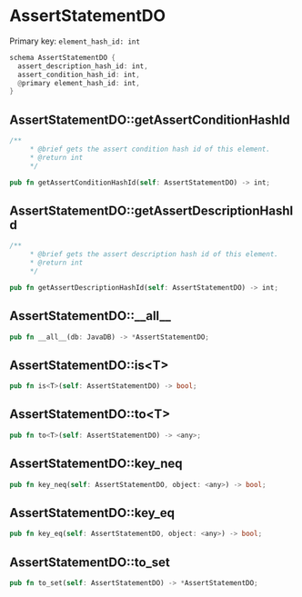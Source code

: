 # AssertStatementDO

Primary key: `element_hash_id: int`

```rust
schema AssertStatementDO {
  assert_description_hash_id: int,
  assert_condition_hash_id: int,
  @primary element_hash_id: int,
}
```
## AssertStatementDO::getAssertConditionHashId

```rust
/**
     * @brief gets the assert condition hash id of this element.
     * @return int
     */
```
```rust
pub fn getAssertConditionHashId(self: AssertStatementDO) -> int;
```
## AssertStatementDO::getAssertDescriptionHashId

```rust
/**
     * @brief gets the assert description hash id of this element.
     * @return int
     */
```
```rust
pub fn getAssertDescriptionHashId(self: AssertStatementDO) -> int;
```
## AssertStatementDO::\_\_all\_\_

```rust
pub fn __all__(db: JavaDB) -> *AssertStatementDO;
```
## AssertStatementDO::is\<T\>

```rust
pub fn is<T>(self: AssertStatementDO) -> bool;
```
## AssertStatementDO::to\<T\>

```rust
pub fn to<T>(self: AssertStatementDO) -> <any>;
```
## AssertStatementDO::key\_neq

```rust
pub fn key_neq(self: AssertStatementDO, object: <any>) -> bool;
```
## AssertStatementDO::key\_eq

```rust
pub fn key_eq(self: AssertStatementDO, object: <any>) -> bool;
```
## AssertStatementDO::to\_set

```rust
pub fn to_set(self: AssertStatementDO) -> *AssertStatementDO;
```

